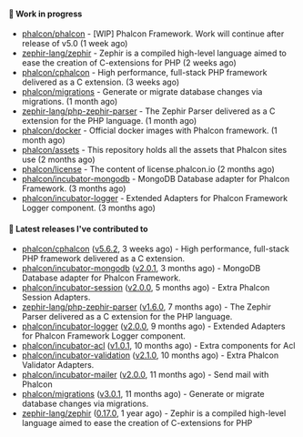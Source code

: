 #### :wrench: Work in progress

- [phalcon/phalcon](https://github.com/phalcon/phalcon) - [WIP] Phalcon Framework. Work will continue after release of v5.0 (1 week ago)
- [zephir-lang/zephir](https://github.com/zephir-lang/zephir) - Zephir is a compiled high-level language aimed to ease the creation of C-extensions for PHP (2 weeks ago)
- [phalcon/cphalcon](https://github.com/phalcon/cphalcon) - High performance, full-stack PHP framework delivered as a C extension. (3 weeks ago)
- [phalcon/migrations](https://github.com/phalcon/migrations) - Generate or migrate database changes via migrations. (1 month ago)
- [zephir-lang/php-zephir-parser](https://github.com/zephir-lang/php-zephir-parser) - The Zephir Parser delivered as a C extension for the PHP language. (1 month ago)
- [phalcon/docker](https://github.com/phalcon/docker) - Official docker images with Phalcon framework. (1 month ago)
- [phalcon/assets](https://github.com/phalcon/assets) - This repository holds all the assets that Phalcon sites use (2 months ago)
- [phalcon/license](https://github.com/phalcon/license) - The content of license.phalcon.io (2 months ago)
- [phalcon/incubator-mongodb](https://github.com/phalcon/incubator-mongodb) - MongoDB Database adapter for Phalcon Framework. (3 months ago)
- [phalcon/incubator-logger](https://github.com/phalcon/incubator-logger) - Extended Adapters for Phalcon Framework Logger component. (3 months ago)

#### :pushpin: Latest releases I've contributed to

- [phalcon/cphalcon](https://github.com/phalcon/cphalcon) ([v5.6.2](https://github.com/phalcon/cphalcon/releases/tag/v5.6.2), 3 weeks ago) - High performance, full-stack PHP framework delivered as a C extension.
- [phalcon/incubator-mongodb](https://github.com/phalcon/incubator-mongodb) ([v2.0.1](https://github.com/phalcon/incubator-mongodb/releases/tag/v2.0.1), 3 months ago) - MongoDB Database adapter for Phalcon Framework.
- [phalcon/incubator-session](https://github.com/phalcon/incubator-session) ([v2.0.0](https://github.com/phalcon/incubator-session/releases/tag/v2.0.0), 5 months ago) - Extra Phalcon Session Adapters.
- [zephir-lang/php-zephir-parser](https://github.com/zephir-lang/php-zephir-parser) ([v1.6.0](https://github.com/zephir-lang/php-zephir-parser/releases/tag/v1.6.0), 7 months ago) - The Zephir Parser delivered as a C extension for the PHP language.
- [phalcon/incubator-logger](https://github.com/phalcon/incubator-logger) ([v2.0.0](https://github.com/phalcon/incubator-logger/releases/tag/v2.0.0), 9 months ago) - Extended Adapters for Phalcon Framework Logger component.
- [phalcon/incubator-acl](https://github.com/phalcon/incubator-acl) ([v1.0.1](https://github.com/phalcon/incubator-acl/releases/tag/v1.0.1), 10 months ago) - Extra components for Acl
- [phalcon/incubator-validation](https://github.com/phalcon/incubator-validation) ([v2.1.0](https://github.com/phalcon/incubator-validation/releases/tag/v2.1.0), 10 months ago) - Extra Phalcon Validator Adapters. 
- [phalcon/incubator-mailer](https://github.com/phalcon/incubator-mailer) ([v2.0.0](https://github.com/phalcon/incubator-mailer/releases/tag/v2.0.0), 11 months ago) - Send mail with Phalcon
- [phalcon/migrations](https://github.com/phalcon/migrations) ([v3.0.1](https://github.com/phalcon/migrations/releases/tag/v3.0.1), 11 months ago) - Generate or migrate database changes via migrations.
- [zephir-lang/zephir](https://github.com/zephir-lang/zephir) ([0.17.0](https://github.com/zephir-lang/zephir/releases/tag/0.17.0), 1 year ago) - Zephir is a compiled high-level language aimed to ease the creation of C-extensions for PHP
